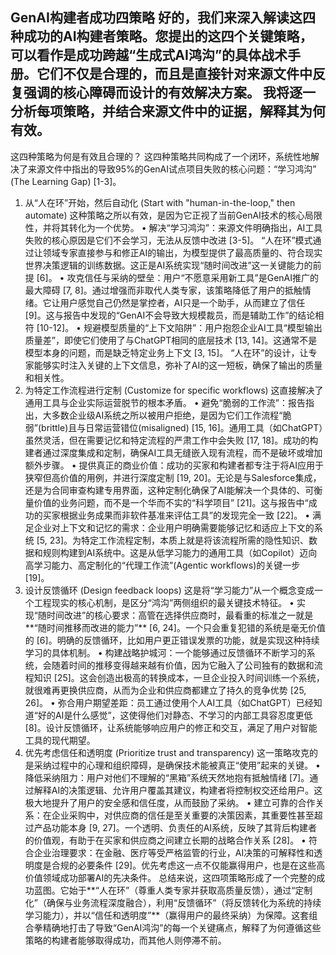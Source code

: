 GenAI构建者成功四策略
好的，我们来深入解读这四种成功的AI构建者策略。您提出的这四个关键策略，可以看作是成功跨越“生成式AI鸿沟”的具体战术手册。它们不仅是合理的，而且是直接针对来源文件中反复强调的核心障碍而设计的有效解决方案。
我将逐一分析每项策略，并结合来源文件中的证据，解释其为何有效。
--------------------------------------------------------------------------------
这四种策略为何是有效且合理的？
这四种策略共同构成了一个闭环，系统性地解决了来源文件中指出的导致95%的GenAI试点项目失败的核心问题：“学习鸿沟” (The Learning Gap) [1-3]。
1. 从“人在环”开始，然后自动化 (Start with "human-in-the-loop," then automate)
这种策略之所以有效，是因为它正视了当前GenAI技术的核心局限性，并将其转化为一个优势。
• 解决“学习鸿沟”：来源文件明确指出，AI工具失败的核心原因是它们不会学习，无法从反馈中改进 [3-5]。 “人在环”模式通过让领域专家直接参与和修正AI的输出，为模型提供了最高质量的、符合现实世界决策逻辑的训练数据。这正是AI系统实现“随时间改进”这一关键能力的前提 [6]。
• 攻克信任与采纳的壁垒：用户“不愿意采用新工具”是GenAI推广的最大障碍 [7, 8]。通过增强而非取代人类专家，该策略降低了用户的抵触情绪。它让用户感觉自己仍然是掌控者，AI只是一个助手，从而建立了信任 [9]。这与报告中发现的“GenAI不会导致大规模裁员，而是辅助工作”的结论相符 [10-12]。
• 规避模型质量的“上下文陷阱”：用户抱怨企业AI工具“模型输出质量差”，即使它们使用了与ChatGPT相同的底层技术 [13, 14]。这通常不是模型本身的问题，而是缺乏特定业务上下文 [3, 15]。 “人在环”的设计，让专家能够实时注入关键的上下文信息，弥补了AI的这一短板，确保了输出的质量和相关性。
2. 为特定工作流程进行定制 (Customize for specific workflows)
这直接解决了通用工具与企业实际运营脱节的根本矛盾。
• 避免“脆弱的工作流”：报告指出，大多数企业级AI系统之所以被用户拒绝，是因为它们工作流程“脆弱”(brittle)且与日常运营错位(misaligned) [15, 16]。通用工具（如ChatGPT）虽然灵活，但在需要记忆和特定流程的严肃工作中会失败 [17, 18]。成功的构建者通过深度集成和定制，确保AI工具无缝嵌入现有流程，而不是破坏或增加额外步骤。
• 提供真正的商业价值：成功的买家和构建者都专注于将AI应用于狭窄但高价值的用例，并进行深度定制 [19, 20]。无论是与Salesforce集成，还是为合同审查构建专用界面，这种定制化确保了AI能解决一个具体的、可衡量价值的业务问题，而不是一个华而不实的“科学项目” [21]。这与报告中“成功的买家根据业务成果而非软件基准来评估工具”的发现完全一致 [22]。
• 满足企业对上下文和记忆的需求：企业用户明确需要能够记忆和适应上下文的系统 [5, 23]。为特定工作流程定制，本质上就是将该流程所需的隐性知识、数据和规则构建到AI系统中。这是从低学习能力的通用工具（如Copilot）迈向高学习能力、高定制化的“代理工作流”(Agentic workflows)的关键一步 [19]。
3. 设计反馈循环 (Design feedback loops)
这是将“学习能力”从一个概念变成一个工程现实的核心机制，是区分“鸿沟”两侧组织的最关键技术特征。
• 实现“随时间改进”的核心要求：高管在选择供应商时，最看重的标准之一就是**“随时间推移而改进的能力”** [6, 24]。一个只会重复犯错的系统是毫无价值的 [6]。明确的反馈循环，比如用户更正错误发票的功能，就是实现这种持续学习的具体机制。
• 构建战略护城河：一个能够通过反馈循环不断学习的系统，会随着时间的推移变得越来越有价值，因为它融入了公司独有的数据和流程知识 [25]。这会创造出极高的转换成本，一旦企业投入时间训练一个系统，就很难再更换供应商，从而为企业和供应商都建立了持久的竞争优势 [25, 26]。
• 弥合用户期望差距：员工通过使用个人AI工具（如ChatGPT）已经知道“好的AI是什么感觉”，这使得他们对静态、不学习的内部工具容忍度更低 [8]。设计反馈循环，让系统能够响应用户的修正和交互，满足了用户对智能工具的现代期望。
4. 优先考虑信任和透明度 (Prioritize trust and transparency)
这一策略攻克的是采纳过程中的心理和组织障碍，是确保技术能被真正“使用”起来的关键。
• 降低采纳阻力：用户对他们不理解的“黑箱”系统天然地抱有抵触情绪 [7]。通过解释AI的决策逻辑、允许用户覆盖其建议，构建者将控制权交还给用户。这极大地提升了用户的安全感和信任度，从而鼓励了采纳。
• 建立可靠的合作关系：在企业采购中，对供应商的信任是至关重要的决策因素，其重要性甚至超过产品功能本身 [9, 27]。一个透明、负责任的AI系统，反映了其背后构建者的价值观，有助于在买家和供应商之间建立长期的战略合作关系 [28]。
• 符合企业治理要求：在金融、医疗等受严格监管的行业，AI决策的可解释性和透明度是合规的必要条件 [29]。优先考虑这一点不仅能赢得用户，也是在这些高价值领域成功部署AI的先决条件。
总结来说，这四项策略形成了一个完整的成功蓝图。它始于**“人在环”（尊重人类专家并获取高质量反馈），通过“定制化”（确保与业务流程深度融合），利用“反馈循环”（将反馈转化为系统的持续学习能力），并以“信任和透明度”**（赢得用户的最终采纳）为保障。这套组合拳精确地打击了导致“GenAI鸿沟”的每一个关键痛点，解释了为何遵循这些策略的构建者能够取得成功，而其他人则停滞不前。